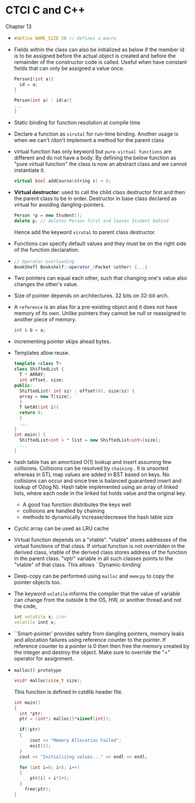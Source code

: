 # CTCI C and C++

Chapter 13



- ```cpp
  #define NAME_SIZE 50 // Defines a macro
  ```

- Fields within the class can also be initialized as below if the member id is to be assigned before the actual object is created and before the remainder of the constructor code is called. Useful when have constant fields that can only be assigned a value once.

  ```cpp
  Person1(int a){
  	id = a;
  }
  
  Person(int a) : id(a){
  ...
  }
  ```

- Static binding for function resolution at compile time

- Declare a function as `virutal` for run-time binding.  Another usage is when we can't /don't implement a method for the parent class

- virtual function has only keyword but `pure-virtual functions` are different and do not have a body. By defining the below function as "pure virtual function" the class is now an abstract class and we cannot instantiate it.

  ```cpp
  virtual bool addCourse(string s) = 0;
  ```

- **Virtual destructor**: used to call the child class destructor first and then the parent class to be in order. Destructor in base class declared as virtual for avoiding dangling-pointers.

  ```cpp
  Person *p = new Student();
  delete p; // deletes Person first and leaves Student behind
  ```

  Hence add the keyword `virutal` to parent class destructor.

- Functions can specify default values and they must be on the right side of the function declaration.

- ```cpp
  // Operator overloading
  BookShefl Bookshelf::operator_(Packet &other) {...}
  ```

- Two pointers can equal each other, such that changing one's value also changes the other's value.

- Size of pointer depends on architectures. 32 bits on 32-bit arch.

- A `reference` is an alias for a pre-existing object and it does not have memory of its own. Unlike pointers they cannot be null or reassigned to another piece of memory.

  ```cpp
  int & b = a;
  ```

- incrementing pointer skips ahead bytes.

- Templates allow reuse.

  ```cpp
  template <class T>
  class ShiftedList {
  	T * ARRAY;
  	int offset, size;
  public:
  	ShiftedList( int sz) : offset(0), size(sz) {
  	array = new T[size];
  	}
  	T GetAt(int i){
  	return 0;
  	}
  	...
  }
  int main() {
  	ShiftedList<int > * list = new ShiftedList<int>[size];
  	...
  }
  ```

- hash table has an amortized O(1) lookup and insert assuming few collisions. Collisions can be resolved by `chaining` . It is unsorted whereas in STL map values are added in BST based on keys. No collisions can occur and since tree is balanced guaranteed insert and lookup of O(log N). Hash table implemented using an array of linked lists, where each node in the linked list holds value and the original key.
  - A good has function distributes the keys well
  - collisions are handled by chaining
  - methods to dynamically increase/decrease the hash table size 

- Cyclic array can be used as LRU cache

- Virtual function depends on a "vtable". "vtable" stores addresses of the  virtual functions of that class. If virtual function is not overridden in the derived class, vtable of the derived class stores address of the function in the parent class.  "vptr" variable in all such classes points to the "vtable" of that class. This allows ``Dynamic-binding`

- Deep-copy can be performed using `malloc` and `memcpy` to copy the pointer objects too.

- The keyword `volatile` informs the compiler that the value of variable can change from the outside b the OS, HW, or another thread and not the code,

  ```cpp
  int volatile x; //or
  volatile innt x;
  ```

- ``Smart-pointer` provides safety from dangling pointers, memory leaks and allocation failures using reference counter to the pointer. If reference counter to a pointer is 0 then then free the memory created by the integer and destroy the object. Make sure to override the "=" operator for assignment.

- `malloc() prototype`

  ```cpp
  void* malloc(size_t size);
  ```

  This function is defined in cstdlib header file.

  ```cpp
  int main()
  {
  	int *ptr;
  	ptr = (int*) malloc(5*sizeof(int));
  
  	if(!ptr)
  	{
  		cout << "Memory Allocation Failed";
  		exit(1);
  	}
  	cout << "Initializing values..." << endl << endl;
  
  	for (int i=0; i<5; i++)
  	{
  		ptr[i] = i*2+1;
  	}	
      free(ptr);
  }
  ```

  